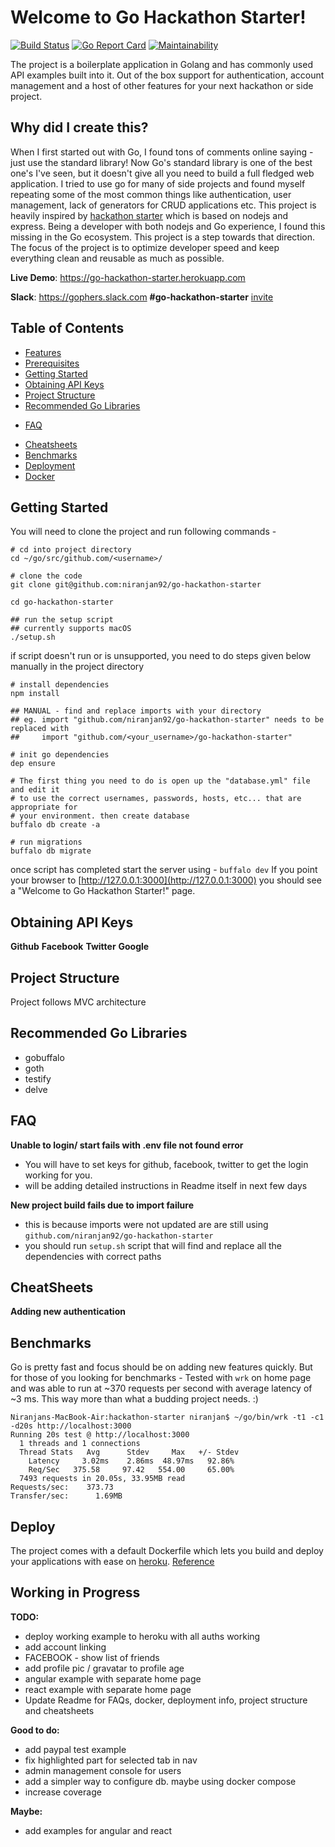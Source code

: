 # Welcome to Go Hackathon Starter!

[![Build Status](https://travis-ci.org/niranjan92/go-hackathon-starter.svg?branch=master)](https://travis-ci.org/niranjan92/go-hackathon-starter)
[![Go Report Card](https://goreportcard.com/badge/github.com/niranjan92/go-hackathon-starter)](https://goreportcard.com/report/github.com/niranjan92/go-hackathon-starter)
[![Maintainability](https://api.codeclimate.com/v1/badges/67f661931931d22417d3/maintainability)](https://codeclimate.com/github/niranjan92/go-hackathon-starter/maintainability)
 <!-- [![Test Coverage](https://api.codeclimate.com/v1/badges/67f661931931d22417d3/test_coverage)](https://codeclimate.com/github/niranjan92/go-hackathon-starter/test_coverage) -->

The project is a boilerplate application in Golang and has commonly used  API examples built into it. Out of the box support for authentication, account management and a host of other features for your next hackathon or side project.

## Why did I create this? 
When I first started out with Go, I found tons of comments online saying - just use the standard library! Now Go's standard library is one of the best one's I've seen, but it doesn't give all you need to build a full fledged web application. I tried to use go for many of side projects and found myself repeating some of the most common things like authentication, user management, lack of generators for CRUD applications etc.
This project is heavily inspired by [hackathon starter](https://github.com/sahat/hackathon-starter) which is based on nodejs and express. Being a developer with both nodejs and Go experience, I found this missing in the Go ecosystem. This project is a step towards that direction. The focus of the project is to optimize developer speed and keep everything clean and reusable as much as possible.

**Live Demo**: https://go-hackathon-starter.herokuapp.com

**Slack**: https://gophers.slack.com **#go-hackathon-starter** [invite](https://gophersinvite.herokuapp.com/)

Table of Contents
-----------------

- [Features](#features)
- [Prerequisites](#prerequisites) 
- [Getting Started](#getting-started)
- [Obtaining API Keys](#obtaining-api-keys)
- [Project Structure](#project-structure)
- [Recommended Go Libraries](#recommended-go-libraries)
<!-- - [Recommended Client-side Libraries](#recommended-client-side-libraries) -->
- [FAQ](#faq)
<!-- - [How It Works](#how-it-works-mini-guides) -->
- [Cheatsheets](#cheatsheets)
    <!-- - [Adding new authentication](#) -->
- [Benchmarks](#benchmarks)
- [Deployment](#deployment) 
- [Docker](#docker) 
<!-- - [Changelog](#changelog) -->
<!-- - [Contributing](#contributing) -->
<!-- - [License](#license) -->


Getting Started
---------------

You will need to clone the project and run following commands - 

```
# cd into project directory
cd ~/go/src/github.com/<username>/

# clone the code
git clone git@github.com:niranjan92/go-hackathon-starter

cd go-hackathon-starter

## run the setup script
## currently supports macOS
./setup.sh
```

if script doesn't run or is unsupported, you need to do steps given below manually in the project directory
```
# install dependencies
npm install

## MANUAL - find and replace imports with your directory
## eg. import "github.com/niranjan92/go-hackathon-starter" needs to be replaced with
## 	   import "github.com/<your_username>/go-hackathon-starter"

# init go dependencies
dep ensure

# The first thing you need to do is open up the "database.yml" file and edit it 
# to use the correct usernames, passwords, hosts, etc... that are appropriate for 
# your environment. then create database
buffalo db create -a

# run migrations
buffalo db migrate

```

once script has completed start the server using - `buffalo dev`
If you point your browser to [http://127.0.0.1:3000](http://127.0.0.1:3000) you should see a "Welcome to Go Hackathon Starter!" page.

Obtaining API Keys
------------------
**Github**
**Facebook**
**Twitter**
**Google**

Project Structure
-----------------
Project follows MVC architecture


Recommended Go Libraries
------------------------
- gobuffalo
- goth
- testify
- delve

FAQ
----

**Unable to login/ start fails with .env file not found error**
- You will have to set keys for github, facebook, twitter to get the login working for you.
- will be adding detailed instructions in Readme itself in next few days

**New project build fails due to import failure**
- this is because imports were not updated are are still using `github.com/niranjan92/go-hackathon-starter`
- you should run `setup.sh` script that will find and replace all the dependencies with correct paths


CheatSheets
-----------
**Adding new authentication**

Benchmarks
---------------

Go is pretty fast and focus should be on adding new features quickly. But for those of you looking for benchmarks -
Tested with `wrk` on home page and was able to run at ~370 requests per second with average latency of ~3 ms. This way more than
what a budding project needs. :)
```
Niranjans-MacBook-Air:hackathon-starter niranjan$ ~/go/bin/wrk -t1 -c1 -d20s http://localhost:3000
Running 20s test @ http://localhost:3000
  1 threads and 1 connections
  Thread Stats   Avg      Stdev     Max   +/- Stdev
    Latency     3.02ms    2.86ms  48.97ms   92.86%
    Req/Sec   375.58     97.42   554.00     65.00%
  7493 requests in 20.05s, 33.95MB read
Requests/sec:    373.73
Transfer/sec:      1.69MB
```

Deploy
----------
The project comes with a default Dockerfile which lets you build and deploy your applications with ease on [heroku](www.heroku.com). [Reference](https://devcenter.heroku.com/articles/container-registry-and-runtime) 

<!-- TODO: add screenshots -->

Working in Progress
-------------------
**TODO:**
- deploy working example to heroku with all auths working
- add account linking
- FACEBOOK - show list of friends
- add profile pic / gravatar to profile age
- angular example with separate home page
- react example with separate home page
- Update Readme for FAQs, docker, deployment info, project structure and cheatsheets

**Good to do:**
- add paypal test example
- fix highlighted part for selected tab in nav
- admin management console for users
- add a simpler way to configure db. maybe using docker compose
- increase coverage

**Maybe:**
- add examples for angular and react



